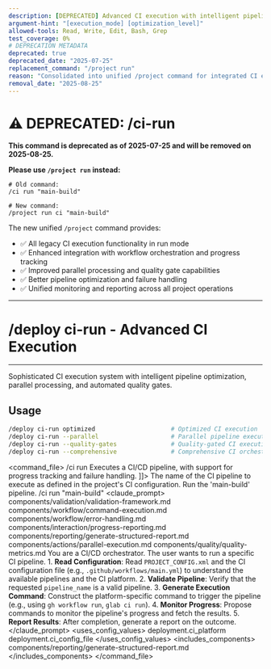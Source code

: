 ```yaml
---
description: [DEPRECATED] Advanced CI execution with intelligent pipeline optimization, parallel processing, and automated quality gates - use /project run instead
argument-hint: "[execution_mode] [optimization_level]"
allowed-tools: Read, Write, Edit, Bash, Grep
test_coverage: 0%
# DEPRECATION METADATA
deprecated: true
deprecated_date: "2025-07-25"
replacement_command: "/project run"
reason: "Consolidated into unified /project command for integrated CI execution and project management"
removal_date: "2025-08-25"
---
```

# ⚠️ DEPRECATED: /ci-run

**This command is deprecated as of 2025-07-25 and will be removed on 2025-08-25.**

**Please use `/project run` instead:**
```
# Old command:
/ci run "main-build"

# New command:
/project run ci "main-build"
```

The new unified `/project` command provides:
- ✅ All legacy CI execution functionality in run mode
- ✅ Enhanced integration with workflow orchestration and progress tracking
- ✅ Improved parallel processing and quality gate capabilities
- ✅ Better pipeline optimization and failure handling
- ✅ Unified monitoring and reporting across all project operations

---

# /deploy ci-run - Advanced CI Execution

---

Sophisticated CI execution system with intelligent pipeline optimization, parallel processing, and automated quality gates.
## Usage
```bash
/deploy ci-run optimized                     # Optimized CI execution
/deploy ci-run --parallel                    # Parallel pipeline execution
/deploy ci-run --quality-gates               # Quality-gated CI execution
/deploy ci-run --comprehensive               # Comprehensive CI orchestration
```
<command_file>
  <metadata>
    <name>/ci run</name>
    <purpose>Executes a CI/CD pipeline, with support for progress tracking and failure handling.</purpose>
    <usage>
      <![CDATA[
      /ci run <pipeline_name>
      ]]>
    </usage>
  </metadata>
  <arguments>
    <argument name="pipeline_name" type="string" required="true">
      <description>The name of the CI pipeline to execute as defined in the project's CI configuration.</description>
    </argument>
  </arguments>
  <examples>
    <example>
      <description>Run the 'main-build' pipeline.</description>
      <usage>/ci run "main-build"</usage>
    </example>
  </examples>
  <claude_prompt>
    <prompt>
      <!-- Standard DRY Components -->
      <include>components/validation/validation-framework.md</include>
      <include>components/workflow/command-execution.md</include>
      <include>components/workflow/error-handling.md</include>
      <include>components/interaction/progress-reporting.md</include>
      <!-- Command-specific components -->
      <include>components/reporting/generate-structured-report.md</include>
      <include>components/actions/parallel-execution.md</include>
      <include>components/quality/quality-metrics.md</include>
      You are a CI/CD orchestrator. The user wants to run a specific CI pipeline.
      1.  **Read Configuration**: Read `PROJECT_CONFIG.xml` and the CI configuration file (e.g., `.github/workflows/main.yml`) to understand the available pipelines and the CI platform.
      2.  **Validate Pipeline**: Verify that the requested `pipeline_name` is a valid pipeline.
      3.  **Generate Execution Command**: Construct the platform-specific command to trigger the pipeline (e.g., using `gh workflow run`, `glab ci run`).
      4.  **Monitor Progress**: Propose commands to monitor the pipeline's progress and fetch the results.
      5.  **Report Results**: After completion, generate a report on the outcome.
    </prompt>
  </claude_prompt>
  <dependencies>
    <uses_config_values>
      <value>deployment.ci_platform</value>
      <value>deployment.ci_config_file</value>
    </uses_config_values>
    <includes_components>
      <component>components/reporting/generate-structured-report.md</component>
    </includes_components>
  </dependencies>
</command_file>